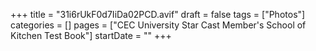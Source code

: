+++
title = "31i6rUkF0d7IiDa02PCD.avif"
draft = false
tags = ["Photos"]
categories = []
pages = ["CEC University Star Cast Member's School of Kitchen Test Book"]
startDate = ""
+++
